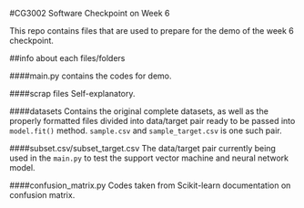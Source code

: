 #CG3002 Software Checkpoint on Week 6

This repo contains files that are used to prepare for the demo of the week 6 checkpoint.

##info about each files/folders

####main.py
contains the codes for demo.

####scrap files
Self-explanatory.

####datasets
Contains the original complete datasets, as well as the properly formatted files divided into data/target pair ready to be passed into `model.fit()` method.  `sample.csv` and `sample_target.csv` is one such pair.

####subset.csv/subset_target.csv
The data/target pair currently being used in the `main.py` to test the support vector machine and neural network model.

####confusion_matrix.py
Codes taken from Scikit-learn documentation on confusion matrix.